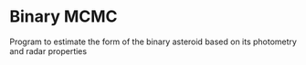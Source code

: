 Binary MCMC
===================
Program to estimate the form of the binary asteroid based on its photometry and radar properties